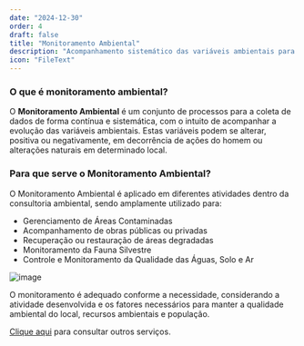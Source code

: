 ```yaml
---
date: "2024-12-30"
order: 4
draft: false
title: "Monitoramento Ambiental"
description: "Acompanhamento sistemático das variáveis ambientais para garantir a qualidade do meio ambiente"
icon: "FileText"
---
```


### O que é monitoramento ambiental?

O **Monitoramento Ambiental** é um conjunto de processos para a coleta de dados de forma contínua e sistemática, com o intuito de acompanhar a evolução das variáveis ambientais. Estas variáveis podem se alterar, positiva ou negativamente, em decorrência de ações do homem ou alterações naturais em determinado local.

### Para que serve o Monitoramento Ambiental?

O Monitoramento Ambiental é aplicado em diferentes atividades dentro da consultoria ambiental, sendo amplamente utilizado para:

- Gerenciamento de Áreas Contaminadas
- Acompanhamento de obras públicas ou privadas
- Recuperação ou restauração de áreas degradadas
- Monitoramento da Fauna Silvestre
- Controle e Monitoramento da Qualidade das Águas, Solo e Ar

![image](/images/bannerimage.webp)

O monitoramento é adequado conforme a necessidade, considerando a atividade desenvolvida e os fatores necessários para manter a qualidade ambiental do local, recursos ambientais e população.

[Clique aqui](/servicos) para consultar outros serviços. 

